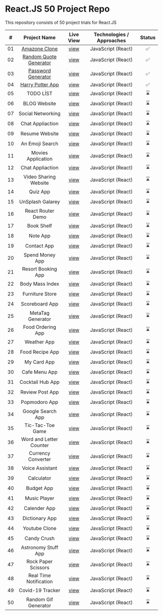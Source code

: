 # React.JS 50 Project Repo

This repository consists of 50 project trials for React.JS

| **#** |    **Project Name**     | **Live View** | **Technologies / Approaches** | **Status** |
| :---: | :---------------------: | :-----------: | :---------------------------: | :--------: |
|  01   |      [Amazone Clone](https://github.com/azateser/50-React-Project/tree/main/1.%20Amazone%20Clone)      |   [view](https://azateser.github.io/50-React-Project/1.%20Amazone%20Clone/Live/)    |      JavaScript (React)       |     ✅     |
|  02   | [Random Quote Generator](https://github.com/azateser/50-React-Project/tree/main/2.%20Random%20Quote%20Generator)  |   [view](https://azateser.github.io/50-React-Project/2.%20Random%20Quote%20Generator/Live/)    |      JavaScript (React)       |     ✅     |
|  03   |   [Password Generator](https://github.com/azateser/50-React-Project/tree/main/3.%20Password%20Generator)    |   [view](https://azateser.github.io/50-React-Project/3.%20Password%20Generator/Live/)    |      JavaScript (React)       |     ✅     |
|  04   |    [Harry Potter App](https://github.com/azateser/50-React-Project/tree/main/4.%20Harry%20Potter%20App)     |   [view](https://azateser.github.io/50-React-Project/4.%20Harry%20Potter%20App/Live/)    |      JavaScript (React)       |     ✅     |
|  05   |        TODO LİST        |   [view]()    |      JavaScript (React)       |     ⌛     |
|  06   |      BLOG Website       |   [view]()    |      JavaScript (React)       |     ⌛     |
|  07   |    Social Networking    |   [view]()    |      JavaScript (React)       |     ⌛     |
|  08   |    Chat Appliaction     |   [view]()    |      JavaScript (React)       |     ⌛     |
|  09   |     Resume Website      |   [view]()    |      JavaScript (React)       |     ⌛     |
|  10   |     An Emoji Search     |   [view]()    |      JavaScript (React)       |     ⌛     |
|  11   |   Movies Application    |   [view]()    |      JavaScript (React)       |     ⌛     |
|  12   |    Chat Appliaction     |   [view]()    |      JavaScript (React)       |     ⌛     |
|  13   |  Video Sharing Website  |   [view]()    |      JavaScript (React)       |     ⌛     |
|  14   |        Quiz App         |   [view]()    |      JavaScript (React)       |     ⌛     |
|  15   |    UnSplash Galarey     |   [view]()    |      JavaScript (React)       |     ⌛     |
|  16   |    React Router Demo    |   [view]()    |      JavaScript (React)       |     ⌛     |
|  17   |       Book Shelf        |   [view]()    |      JavaScript (React)       |     ⌛     |
|  18   |        Note App         |   [view]()    |      JavaScript (React)       |     ⌛     |
|  19   |       Contact App       |   [view]()    |      JavaScript (React)       |     ⌛     |
|  20   |     Spend Money App     |   [view]()    |      JavaScript (React)       |     ⌛     |
|  21   |   Resort Booking App    |   [view]()    |      JavaScript (React)       |     ⌛     |
|  22   |     Body Mass Index     |   [view]()    |      JavaScript (React)       |     ⌛     |
|  23   |     Furniture Store     |   [view]()    |      JavaScript (React)       |     ⌛     |
|  24   |     Scoreboard App      |   [view]()    |      JavaScript (React)       |     ⌛     |
|  25   |    MetaTag Generator    |   [view]()    |      JavaScript (React)       |     ⌛     |
|  26   |    Food Ordering App    |   [view]()    |      JavaScript (React)       |     ⌛     |
|  27   |       Weather App       |   [view]()    |      JavaScript (React)       |     ⌛     |
|  28   |     Food Recipe App     |   [view]()    |      JavaScript (React)       |     ⌛     |
|  29   |       My Card App       |   [view]()    |      JavaScript (React)       |     ⌛     |
|  30   |      Cafe Menu App      |   [view]()    |      JavaScript (React)       |     ⌛     |
|  31   |    Cocktail Hub App     |   [view]()    |      JavaScript (React)       |     ⌛     |
|  32   |     Review Post App     |   [view]()    |      JavaScript (React)       |     ⌛     |
|  33   |      Popmodoro App      |   [view]()    |      JavaScript (React)       |     ⌛     |
|  34   |    Google Search App    |   [view]()    |      JavaScript (React)       |     ⌛     |
|  35   |    Tic-Tac-Toe Game     |   [view]()    |      JavaScript (React)       |     ⌛     |
|  36   | Word and Letter Counter |   [view]()    |      JavaScript (React)       |     ⌛     |
|  37   |   Currency Converter    |   [view]()    |      JavaScript (React)       |     ⌛     |
|  38   |     Voice Assistant     |   [view]()    |      JavaScript (React)       |     ⌛     |
|  39   |       Calculator        |   [view]()    |      JavaScript (React)       |     ⌛     |
|  40   |       Budget App        |   [view]()    |      JavaScript (React)       |     ⌛     |
|  41   |      Music Player       |   [view]()    |      JavaScript (React)       |     ⌛     |
|  42   |      Calender App       |   [view]()    |      JavaScript (React)       |     ⌛     |
|  43   |     Dictionary App      |   [view]()    |      JavaScript (React)       |     ⌛     |
|  44   |      Youtube Clone      |   [view]()    |      JavaScript (React)       |     ⌛     |
|  45   |       Candy Crush       |   [view]()    |      JavaScript (React)       |     ⌛     |
|  46   |   Astronomy Stuff App   |   [view]()    |      JavaScript (React)       |     ⌛     |
|  47   |   Rock Paper Scissors   |   [view]()    |      JavaScript (React)       |     ⌛     |
|  48   | Real Time Notification  |   [view]()    |      JavaScript (React)       |     ⌛     |
|  49   |    Covid-19 Tracker     |   [view]()    |      JavaScript (React)       |     ⌛     |
|  50   |  Random Gif Generator   |   [view]()    |      JavaScript (React)       |     ⌛     |
